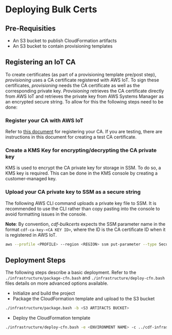 # Deploying Bulk Certs

## Pre-Requisities

- An S3 bucket to publish CloudFormation artifacts
- An S3 bucket to contain provisioning templates

## Registering an IoT CA

To create certificates (as part of a provisioning template pre/post step), _provisioning_ uses a CA certificate registered with AWS IoT. To sign these certificates, _provisioning_ needs the CA certificate as well as the corresponding private key. _Provisioning_ retrieves the CA certificate directly from AWS IoT and retrieves the private key from AWS Systems Manager as an encrypted secure string. To allow for this the following steps need to be done:

### Register your CA with AWS IoT

Refer to [this document](https://docs.aws.amazon.com/iot/latest/developerguide/device-certs-your-own.html) for registering your CA. If you are testing, there are instructions in this document for creating a test CA certificate.

### Create a KMS Key for encrypting/decrypting the CA private key

KMS is used to encrypt the CA private key for storage in SSM. To do so, a KMS key is required. This can be done in the KMS console by creating a customer-managed key.

### Upload your CA private key to SSM as a secure string

The following AWS CLI command uploads a private key file to SSM. It is recommended to use the CLI rather than copy pasting into the console to avoid formatting issues in the console.

**Note**: By convention, _cdf-bulkcerts_ expects the SSM parameter name in the format `cdf-ca-key-<CA KEY ID>`, where the ID is the CA certificate ID when it is registered in AWS IoT.

```sh
aws --profile <PROFILE> --region <REGION> ssm put-parameter --type SecureString --key-id <KMS KEY ID> --name cdf-ca-key-<CA KEY ID> --value file://rootCA.key --overwrite
```

## Deployment Steps

The following steps describe a basic deployment. Refer to the `./infrastructure/package-cfn.bash` and `./infrastructure/deploy-cfn.bash` files details on more advanced options available.

- Initialize and build the project
- Package the CloudFormation template and upload to the S3 bucket

```sh
./infrastructure/package.bash -b <S3 ARTIFACTS BUCKET>
```

- Deploy the CloudFormation template

```sh
./infrastructure/deploy-cfn.bash -e <ENVIRONMENT NAME> -c ../cdf-infrastructure-<CUSTOMER PROJECT>/provisioning/development-config.json -k <KMS KEY ID>
```

